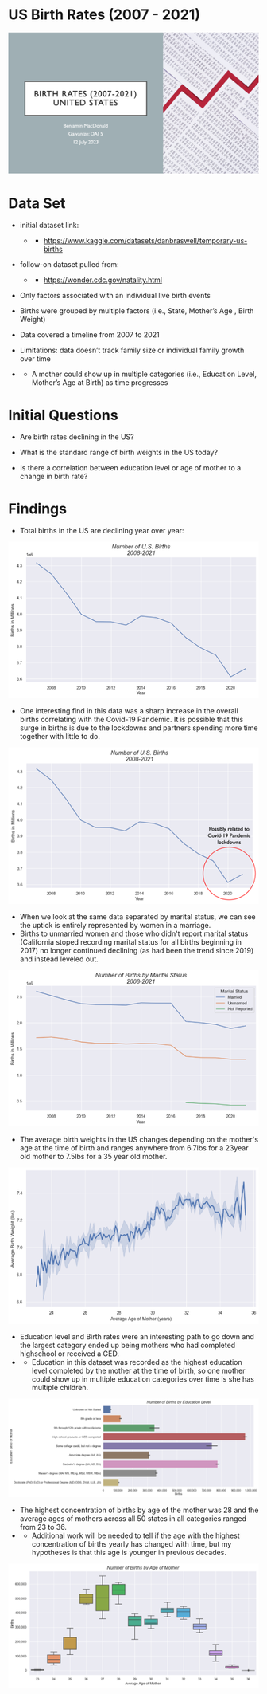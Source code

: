 # US Birth Rates (2007 - 2021)




![Birth Rates (2007 - 2021), United States](img/image.png)

# Data Set

* initial dataset link:
    * * https://www.kaggle.com/datasets/danbraswell/temporary-us-births
* follow-on dataset pulled from:
    * * https://wonder.cdc.gov/natality.html

* Only factors associated with an individual live birth events


* Births were grouped by multiple factors (i.e., State,  Mother’s Age , Birth Weight)

* Data covered a timeline from 2007 to 2021

* Limitations: data doesn’t track family size or individual family growth over time
* * A mother could show up in multiple categories (i.e., Education Level,  Mother’s Age at Birth) as time progresses

# Initial Questions

* Are birth rates declining in the US?

* What is the standard range of birth weights in the US today?

* Is there a correlation between education level or age of mother to a change in birth rate?

# Findings
* Total births in the US are declining year over year:

![Alt text](img/image-2.png)

* One interesting find in this data was a sharp increase in the overall births correlating with the Covid-19 Pandemic.  It is possible that this surge in births is due to the lockdowns and partners spending more time together with little to do.

![Alt text](img/image-3.png)

* When we look at the same data separated by marital status, we can see the uptick is entirely represented by women in a marriage.
* Births to unmarried women and those who didn't report marital status (California stoped recording marital status for all births beginning in 2017) no longer continued declining (as had been the trend since 2019) and instead leveled out.

![Alt text](img/image-4.png)

* The average birth weights in the US changes depending on the mother's age at the time of birth and ranges anywhere from 6.7lbs for a 23year old mother to 7.5lbs for a 35 year old mother.

![Alt text](img/image-5.png)

* Education level and Birth rates were an interesting path to go down and the largest category ended up being mothers who had completed highschool or received a GED.
* * Education in this dataset was recorded as the highest education level completed by the mother at the time of birth, so one mother could show up in multiple education categories over time is she has multiple children.

![Alt text](img/image-7.png)

* The highest concentration of births by age of the mother was 28 and the average ages of mothers across all 50 states in all categories ranged from 23 to 36.
* * Additional work will be needed to tell if the age with the highest concentration of births yearly has changed with time, but my hypotheses is that this age is younger in previous decades.

![Alt text](img/image-6.png)



